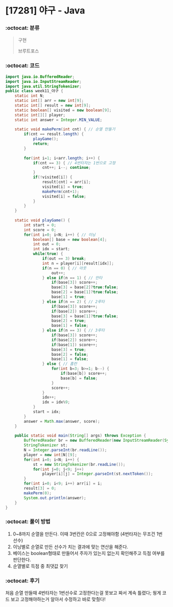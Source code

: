 # [17281] 야구 - Java

###  :octocat: 분류

> 구현
> 
> 브루트포스

### :octocat: 코드

```java
import java.io.BufferedReader;
import java.io.InputStreamReader;
import java.util.StringTokenizer;
public class week11_야구 {
	static int N;
	static int[] arr = new int[9];
	static int[] result = new int[9];
	static boolean[] visited = new boolean[9];
	static int[][] player;
	static int answer = Integer.MIN_VALUE;
	
	static void makePerm(int cnt) { // 순열 만들기
		if(cnt == result.length) {
			playGame();
			return;
		}
		
		for(int i=1; i<arr.length; i++) {
			if(cnt == 3) { // 4번타자는 1번으로 고정
				cnt++; i--; continue;
			}
			if(!visited[i]) {
				result[cnt] = arr[i];
				visited[i] = true;
				makePerm(cnt+1);
				visited[i] = false;
			}
		}
	}
	
	static void playGame() {
		int start = 0;
		int score = 0;
		for(int i=0; i<N; i++) { // 이닝
			boolean[] base = new boolean[4];
			int out = 0;
			int idx = start;
			while(true) {
				if(out == 3) break;
				int n = player[i][result[idx]];
				if(n == 0) { // 아웃
					out++;
				} else if(n == 1) { // 안타
					if(base[3]) score++;
					base[3] = base[2]?true:false;
					base[2] = base[1]?true:false;
					base[1] = true;
				} else if(n == 2) { // 2루타
					if(base[3]) score++;
					if(base[2]) score++;
					base[3] = base[1]?true:false;
					base[2] = true;
					base[1] = false;
				} else if(n == 3) { // 3루타
					if(base[3]) score++;
					if(base[2]) score++;
					if(base[1]) score++;
					base[3] = true;
					base[2] = false;
					base[1] = false;
				} else { // 홈런
					for(int b=3; b>=1; b--) {
						if(base[b]) score++;
						base[b] = false;
					}
					score++;
				}
				idx++;
				idx = idx%9;
			}
			start = idx;
		}
		answer = Math.max(answer, score);
	}
	
	public static void main(String[] args) throws Exception {
		BufferedReader br = new BufferedReader(new InputStreamReader(System.in));
		StringTokenizer st;
		N = Integer.parseInt(br.readLine());
		player = new int[N][9];
		for(int i=0; i<N; i++) {
			st = new StringTokenizer(br.readLine());
			for(int j=0; j<9; j++) 
				player[i][j] = Integer.parseInt(st.nextToken());
		}
		for(int i=0; i<9; i++) arr[i] = i;
		result[3] = 0;
		makePerm(0);
		System.out.println(answer);
	}
}
```

### :octocat: 풀이 방법

1. 0~8까지 순열을 만든다. 이때 3번칸은 0으로 고정해야함 (4번타자는 무조건 1번 선수)
2. 이닝별로 순열로 만든 선수가 치는 결과에 맞는 연산을 해준다.
3. 베이스는 boolean형태로 만들어서 주자가 있는지 없는지 확인해주고 득점 여부를 판단한다.
4. 순열별로 득점 중 최댓값 찾기

### :octocat: 후기

처음 순열 만들때 4번타자는 1번선수로 고정한다는걸 못보고 짜서 계속 틀렸다;
웡게 코드 보고 고정해야하는거 알아서 수정하고 바로 맞췄다!
